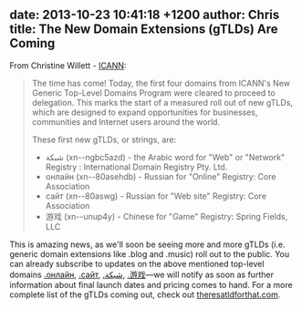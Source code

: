 date: 2013-10-23 10:41:18 +1200
author: Chris
title: The New Domain Extensions (gTLDs) Are Coming
----

From Christine Willett - [ICANN](http://blog.icann.org/2013/10/first-new-gtlds-get-the-green-light-for-delegation/):

> The time has come! Today, the first four domains from ICANN's New Generic Top-Level Domains Program were cleared to proceed to delegation. This marks the start of a measured roll out of new gTLDs, which are designed to expand opportunities for businesses, communities and Internet users around the world.
>
> These first new gTLDs, or strings, are:
>
> + شبكة (xn--ngbc5azd) - the Arabic word for "Web" or "Network"
Registry : International Domain Registry Pty. Ltd.
> + онлайн (xn--80asehdb) - Russian for "Online"
Registry: Core Association
> + сайт (xn--80aswg) - Russian for "Web site"
Registry: Core Association
> + 游戏 (xn--unup4y) - Chinese for "Game"
Registry: Spring Fields, LLC

This is amazing news, as we'll soon be seeing more and more gTLDs (i.e. generic domain extensions like .blog and .music) roll out to the public. You can already subscribe to updates on the above mentioned top-level domains [.онлайн](https://iwantmyname.com/domains/dot-онлайн), [.сайт](https://iwantmyname.com/domains/dot-сайт), [.شبكة](https://iwantmyname.com/domains/dot-شبكة), [.游戏](https://iwantmyname.com/domains/dot-游戏)—we will notify as soon as further information about final launch dates and pricing comes to hand. For a more complete list of the gTLDs coming out, check out [theresatldforthat.com](http://theresatldforthat.com).

<!-- more -->
